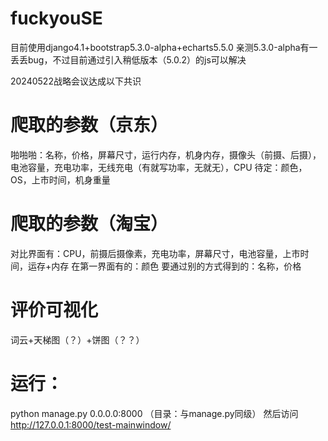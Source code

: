 # fuckyouSE
目前使用django4.1+bootstrap5.3.0-alpha+echarts5.5.0
亲测5.3.0-alpha有一丢丢bug，不过目前通过引入稍低版本（5.0.2）的js可以解决
<link href="https://cdn.jsdelivr.net/npm/bootstrap@5.3.0-alpha1/dist/css/bootstrap.min.css" rel="stylesheet" integrity="sha384-GLhlTQ8iRABdZLl6O3oVMWSktQOp6b7In1Zl3/Jr59b6EGGoI1aFkw7cmDA6j6gD" crossorigin="anonymous">
<script src="https://cdn.jsdelivr.net/npm/bootstrap@5.0.2/dist/js/bootstrap.bundle.min.js" integrity="sha384-MrcW6ZMFYlzcLA8Nl+NtUVF0sA7MsXsP1UyJoMp4YLEuNSfAP+JcXn/tWtIaxVXM" crossorigin="anonymous"></script>
<script src="https://cdn.bootcdn.net/ajax/libs/echarts/5.5.0/echarts.js"></script>
<script src="/js/echarts.js"></script>


20240522战略会议达成以下共识
# 爬取的参数（京东）
啪啪啪：名称，价格，屏幕尺寸，运行内存，机身内存，摄像头（前摄、后摄），电池容量，充电功率，无线充电（有就写功率，无就无），CPU
待定：颜色，OS，上市时间，机身重量

# 爬取的参数（淘宝）
对比界面有：CPU，前摄后摄像素，充电功率，屏幕尺寸，电池容量，上市时间，运存+内存
在第一界面有的：颜色
要通过别的方式得到的：名称，价格

# 评价可视化
词云+天梯图（？）+饼图（？？）

# 运行：
python manage.py 0.0.0.0:8000 （目录：与manage.py同级）
然后访问 http://127.0.0.1:8000/test-mainwindow/
